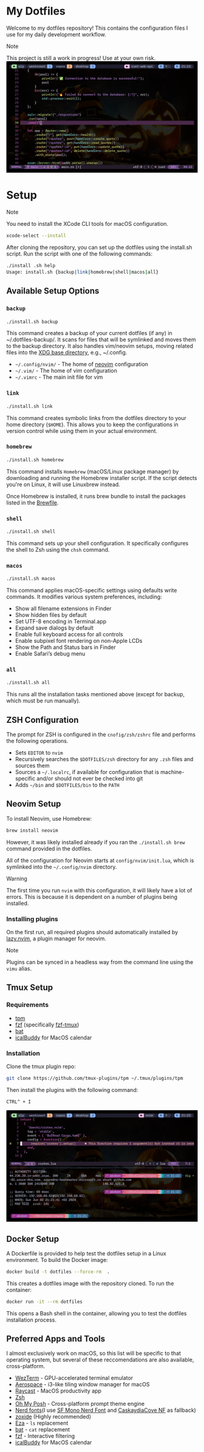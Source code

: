 # My Dotfiles
Welcome to my dotfiles repository! This contains the configuration files I use for my daily development workflow.
> [!Note]
>
> This project is still a work in progress! Use at your own risk.
![alt text](/assets/nvim.png)

# Setup

> [!Note]
>
> You need to install the XCode CLI tools for macOS configuration.

```bash
xcode-select --install
```
After cloning the repository, you can set up the dotfiles using the install.sh script. Run the script with one of the following commands:

```bash
./install .sh help
Usage: install.sh {backup|link|homebrew|shell|macos|all}
```
## Available Setup Options

### `backup`

```bash
./install.sh backup
```

This command creates a backup of your current dotfiles (if any) in ~/.dotfiles-backup/. It scans for files that will be symlinked and moves them to the backup directory. It also handles vim/neovim setups, moving related files into the [XDG base directory](http://standards.freedesktop.org/basedir-spec/basedir-spec-latest.html), e.g., ~/.config.

- `~/.config/nvim/` - The home of [neovim](https://neovim.io/) configuration
- `~/.vim/` - The home of vim configuration
- `~/.vimrc` - The main init file for vim

### `link`

```bash
./install.sh link
```

This command creates symbolic links from the dotfiles directory to your home directory (`$HOME`). This allows you to keep the configurations in version control while using them in your actual environment.

### `homebrew`

```bash
./install.sh homebrew
```

This command installs `Homebrew` (macOS/Linux package manager) by downloading and running the Homebrew installer script. If the script detects you're on Linux, it will use Linuxbrew instead.

Once Homebrew is installed, it runs brew bundle to install the packages listed in the [Brewfile](./Brewfile).

### `shell`

```bash
./install.sh shell
```

This command sets up your shell configuration. It specifically configures the shell to Zsh using the `chsh` command.

### `macos`

```bash
./install.sh macos
```

This command applies macOS-specific settings using defaults write commands. It modifies various system preferences, including:

* Show all filename extensions in Finder
* Show hidden files by default
* Set UTF-8 encoding in Terminal.app
* Expand save dialogs by default
* Enable full keyboard access for all controls
* Enable subpixel font rendering on non-Apple LCDs
* Show the Path and Status bars in Finder
* Enable Safari’s debug menu

### `all`

```bash
./install.sh all
```

This runs all the installation tasks mentioned above (except for backup, which must be run manually).

## ZSH Configuration

The prompt for ZSH is configured in the `cnofig/zsh/zshrc` file and performs the
following operations.

- Sets `EDITOR` to `nvim`
- Recursively searches the `$DOTFILES/zsh` directory for any `.zsh` files and
  sources them
- Sources a `~/.localrc`, if available for configuration that is
  machine-specific and/or should not ever be checked into git
- Adds `~/bin` and `$DOTFILES/bin` to the `PATH`

## Neovim Setup

To install Neovim, use Homebrew:

```bash
brew install neovim
```

However, it was likely installed already if you ran the `./install.sh brew`
command provided in the dotfiles.

All of the configuration for Neovim starts at `config/nvim/init.lua`, which is
symlinked into the `~/.config/nvim` directory.

> [!Warning]
>
> The first time you run `nvim` with this configuration, it will likely have a
> lot of errors. This is because it is dependent on a number of plugins being
> installed.

### Installing plugins

On the first run, all required plugins should automatically installed by
[lazy.nvim](https://github.com/folke/lazy.nvim), a plugin manager for neovim.

> [!Note]
>
> Plugins can be synced in a headless way from the command line using the `vimu`
> alias.

## Tmux Setup

### Requirements

- [tpm](https://github.com/tmux-plugins/tpm)
- [fzf](https://github.com/junegunn/fzf) (specifically [fzf-tmux](https://github.com/junegunn/fzf#fzf-tmux-script))
- [bat](https://github.com/sharkdp/bat)
- [icalBuddy](https://formulae.brew.sh/formula/ical-buddy#default) for MacOS calendar

### Installation

Clone the tmux plugin repo:

```bash
git clone https://github.com/tmux-plugins/tpm ~/.tmux/plugins/tpm
```

Then install the plugins with the following command:

```bash
CTRL^ + I
```

![alt text](/assets/tmux.png)

## Docker Setup

A Dockerfile is provided to help test the dotfiles setup in a Linux environment. To build the Docker image:

```bash
docker build -t dotfiles --force-rm  .
```

This creates a dotfiles image with the repository cloned. To run the container:

```bash
docker run -it --rm dotfiles
```

This opens a Bash shell in the container, allowing you to test the dotfiles installation process.

## Preferred Apps and Tools

I almost exclusively work on macOS, so this list will be specific to that
operating system, but several of these reccomendations are also available,
cross-platform.

- [WezTerm](https://wezfurlong.org/wezterm/index.html) - GPU-accelerated terminal emulator
- [Aerospace](https://github.com/nikitabobko/AeroSpace) - i3-like tiling window manager for macOS
- [Raycast](https://raycast.com) - MacOS productivity app
- [Zsh](https://zsh.org/)
- [Oh My Posh](https://ohmyposh.dev) - Cross-platform prompt theme engine
- [Nerd fonts](https://nerdfonts.com)(I use [SF Mono Nerd Font](https://github.com/shaunsingh/SFMono-Nerd-Font-Ligaturized) and [CaskaydiaCove NF](https://www.nerdfonts.com/font-downloads) as fallback)
- [zoxide](https://github.com/ajeetdsouza/zoxide) (Highly recommended)
- [Eza](https://github.com/eza-community/eza) - `ls` replacement
- [bat](https://github.com/sharkdp/bat) - `cat` replacement
- [fzf](https://github.com/PatrickF1/fzf.fish) - Interactive filtering
- [icalBuddy](https://formulae.brew.sh/formula/ical-buddy#default) for MacOS calendar